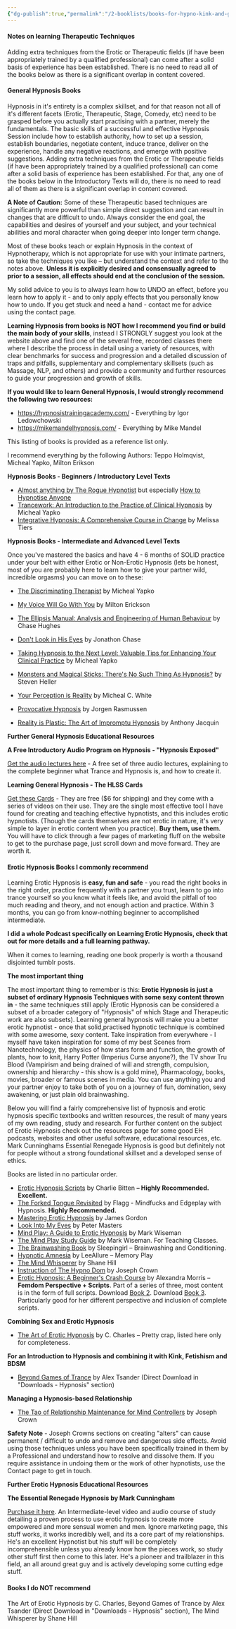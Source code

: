 ```yaml
---
{"dg-publish":true,"permalink":"/2-booklists/books-for-hypno-kink-and-general-hypnotists/"}
---
```



#### Notes on learning Therapeutic Techniques

Adding extra techniques from the Erotic or Therapeutic fields (if have been appropriately trained by a qualified professional) can come after a solid basis of experience has been established. There is no need to read all of the books below as there is a significant overlap in content covered.

#### General Hypnosis Books

Hypnosis in it's entirety is a complex skillset, and for that reason not all of it's different facets (Erotic, Therapeutic, Stage, Comedy, etc) need to be grasped before you actually start practising with a partner, merely the fundamentals. The basic skills of a successful and effective Hypnosis Session include how to establish authority, how to set up a session, establish boundaries, negotiate content, induce trance, deliver on the experience, handle any negative reactions, and emerge with positive suggestions. Adding extra techniques from the Erotic or Therapeutic fields (if have been appropriately trained by a qualified professional) can come after a solid basis of experience has been established. For that, any one of the books below in the Introductory Texts will do, there is no need to read all of them as there is a significant overlap in content covered.

**A Note of Caution:** Some of these Therapeutic based techniques are significantly more powerful than simple direct suggestion and can result in changes that are difficult to undo. Always consider the end goal, the capabilities and desires of yourself and your subject, and your technical abilities and moral character when going deeper into longer term change. 

Most of these books teach or explain Hypnosis in the context of Hypnotherapy, which is not appropriate for use with your intimate partners, so take the techniques you like – but understand the context and refer to the notes above. **Unless it is explicitly desired and consensually agreed to prior to a session, all effects should end at the conclusion of the session.**

My solid advice to you is to always learn how to UNDO an effect, before you learn how to apply it - and to only apply effects that you personally know how to undo. If you get stuck and need a hand - contact me for advice using the contact page.

**Learning Hypnosis from books is NOT how I recommend you find or build the main body of your skills**, instead I STRONGLY suggest you look at the website above and find one of the several free, recorded classes there where I describe the process in detail using a variety of resources, with clear benchmarks for success and progression and a detailed discussion of traps and pitfalls, supplementary and complementary skillsets (such as Massage, NLP, and others) and provide a community and further resources to guide your progression and growth of skills.

**If you would like to learn General Hypnosis, I would strongly recommend the following two resources:**

- https://hypnosistrainingacademy.com/ - Everything by Igor Ledowchowski
- https://mikemandelhypnosis.com/ - Everything by Mike Mandel

This listing of books is provided as a reference list only.

I recommend everything by the following Authors: Teppo Holmqvist, Micheal Yapko, Milton Erikson

**Hypnosis Books - Beginners / Introductory Level Texts**

- [Almost anything by The Rogue Hypnotist](https://amzn.to/2P1rt5q) but especially [How to Hypnotise Anyone](https://amzn.to/2mqptYT)
- [Trancework: An Introduction to the Practice of Clinical Hypnosis](https://amzn.to/2nrivCT) by Micheal Yapko
- [Integrative Hypnosis: A Comprehensive Course in Change](https://amzn.to/2lWocZg) by Melissa Tiers

**Hypnosis Books - Intermediate and Advanced Level Texts**

Once you've mastered the basics and have 4 - 6 months of SOLID practice under your belt with either Erotic or Non-Erotic Hypnosis (lets be honest, most of you are probably here to learn how to give your partner wild, incredible orgasms) you can move on to these:

- [The Discriminating Therapist](https://amzn.to/2o3bJ75) by Micheal Yapko 
- [My Voice Will Go With You](https://amzn.to/2nwFpIX) by Milton Erickson 
- [The Ellipsis Manual: Analysis and Engineering of Human Behaviour](https://amzn.to/2mPM6pK) by Chase Hughes 
- [Don't Look in His Eyes](https://amzn.to/2o3euFt) by Jonathon Chase 
- [Taking Hypnosis to the Next Level: Valuable Tips for Enhancing Your Clinical Practice](https://amzn.to/2nZxHrx) by Micheal Yapko

- [Monsters and Magical Sticks: There's No Such Thing As Hypnosis?](https://amzn.to/2nZpOBY) by Steven Heller 
- [Your Perception is Reality](https://amzn.to/2oCtjia) by Micheal C. White 
- [Provocative Hypnosis](https://amzn.to/2n6Otoj) by Jorgen Rasmussen 
- [Reality is Plastic: The Art of Impromptu Hypnosis](https://amzn.to/2o1Hsp1) by Anthony Jacquin

**Further General Hypnosis Educational Resources**

**A Free Introductory Audio Program on Hypnosis - "Hypnosis Exposed"**

[Get the audio lectures here](https://hypnosistrainingacademy.com/free/gift/foryou/) - A free set of three audio lectures, explaining to the complete beginner what Trance and Hypnosis is, and how to create it.

**Learning General Hypnosis - The HLSS Cards**

[Get these Cards](https://hypnosistrainingacademy.com/hypnotic-language-shortcut-system) - They are free ($6 for shipping) and they come with a series of videos on their use. They are the single most effective tool I have found for creating and teaching effective hypnotists, and this includes erotic hypnotists. (Though the cards themselves are not erotic in nature, it's very simple to layer in erotic content when you practice). **Buy them, use them**. You will have to click through a few pages of marketing fluff on the website to get to the purchase page, just scroll down and move forward. They are worth it.

#### Erotic Hypnosis Books I commonly recommend

Learning Erotic Hypnosis is **easy, fun and safe** - you read the right books in the right order, practice frequently with a partner you trust, learn to go into trance yourself so you know what it feels like, and avoid the pitfall of too much reading and theory, and not enough action and practice. Within 3 months, you can go from know-nothing beginner to accomplished intermediate.

**I did a whole Podcast specifically on Learning Erotic Hypnosis, check that out for more details and a full learning pathway.**

When it comes to learning, reading one book properly is worth a thousand disjointed tumblr posts.

**The most important thing**

The most important thing to remember is this: **Erotic Hypnosis is just a subset of ordinary Hypnosis Techniques with some sexy content thrown in** - the same techniques still apply (Erotic Hypnosis can be considered a subset of a broader category of "Hypnosis" of which Stage and Therapeutic work are also subsets). Learning general hypnosis will make you a better erotic hypnotist - once that solid,practised hypnotic technique is combined with some awesome, sexy content. Take inspiration from everywhere - I myself have taken inspiration for some of my best Scenes from Nanotechnology, the physics of how stars form and function, the growth of plants, how to knit, Harry Potter (Imperius Curse anyone?), the TV show Tru Blood (Vampirism and being drained of will and strength, compulsion, ownership and hierarchy - this show is a gold mine), Pharmacology, books, movies, broader or famous scenes in media. You can use anything you and your partner enjoy to take both of you on a journey of fun, domination, sexy awakening, or just plain old brainwashing.

Below you will find a fairly comprehensive list of hypnosis and erotic hypnosis specific textbooks and written resources, the result of many years of my own reading, study and research. For further content on the subject of Erotic Hypnosis check out the resources page for some good EH podcasts, websites and other useful software, educational resources, etc. Mark Cunninghams Essential Renegade Hypnosis is good but definitely not for people without a strong foundational skillset and a developed sense of ethics.

Books are listed in no particular order.

- [Erotic Hypnosis Scripts](https://amzn.to/3awGwxu) by Charlie Bitten **– Highly Recommended. Excellent.**
- [The Forked Tongue Revisited](https://amzn.to/2lQKxXZ) by Flagg - Mindfucks and Edgeplay with Hypnosis. **Highly Recommended.**
- [Mastering Erotic Hypnosis](https://amzn.to/2nZgUo3) by James Gordon
- [Look Into My Eyes](https://amzn.to/34PBJUi) by Peter Masters
- [Mind Play: A Guide to Erotic Hypnosis](https://amzn.to/2o1eDst) by Mark Wiseman
- [The Mind Play Study Guide](https://amzn.to/2x5FA3f) by Mark Wiseman. For Teaching Classes.
- [The Brainwashing Book](https://amzn.to/3bTsF35) by Sleepingirl – Brainwashing and Conditioning.
- [Hypnotic Amnesia](https://amzn.to/2nZ1MHh) by LeeAllure – Memory Play
- [The Mind Whisperer](https://amzn.to/3atS8RX) by Shane Hill
- [Instruction of The Hypno Dom](https://amzn.to/3AtMVEf) by Joseph Crown
- [Erotic Hypnosis: A Beginner's Crash Course](https://amzn.to/3lxPGQZ) by Alexandra Morris – **Femdom Perspective + Scripts**. Part of a series of three, most content is in the form of full scripts. Download [Book 2](https://amzn.to/3v1Hprl). Download [Book 3](https://amzn.to/3lxjmxE). Particularly good for her different perspective and inclusion of complete scripts.

**Combining Sex and Erotic Hypnosis**

- [The Art of Erotic Hypnosis](https://amzn.to/2nZgBto) by C. Charles – Pretty crap, listed here only for completeness.

**For an Introduction to Hypnosis and combining it with Kink, Fetishism and BDSM**

- [Beyond Games of Trance](https://www.blurb.com/b/5884514-beyond-games-of-trance-expanded-and-illustrated-ed?ebook=511866) by Alex Tsander (Direct Download in "Downloads - Hypnosis" section)

**Managing a Hypnosis-based Relationship**

- [The Tao of Relationship Maintenance for Mind Controllers](https://amzn.to/2lWiNBs) by Joseph Crown

**Safety Note** - Joseph Crowns sections on creating "alters" can cause permanent / difficult to undo and remove and dangerous side effects. Avoid using those techniques unless you have been specifically trained in them by a Professional and understand how to resolve and dissolve them. If you require assistance in undoing them or the work of other hypnotists, use the Contact page to get in touch.

**Further Erotic Hypnosis Educational Resources**

**The Essential Renegade Hypnosis by Mark Cunningham**

[Purchase it here](https://renegadehypnotist.com/essentialrenegadehypnosis/). An Intermediate-level video and audio course of study detailing a proven process to use erotic hypnosis to create more empowered and more sensual women and men. Ignore marketing page, this stuff works, it works incredibly well, and its a core part of my relationships. He's an excellent Hypnotist but his stuff will be completely incomprehensible unless you already know how the pieces work, so study other stuff first then come to this later. He's a pioneer and trailblazer in this field, an all around great guy and is actively developing some cutting edge stuff.

#### Books I do NOT recommend

The Art of Erotic Hypnosis by C. Charles, Beyond Games of Trance by Alex Tsander (Direct Download in "Downloads - Hypnosis" section), The Mind Whisperer by Shane Hill

